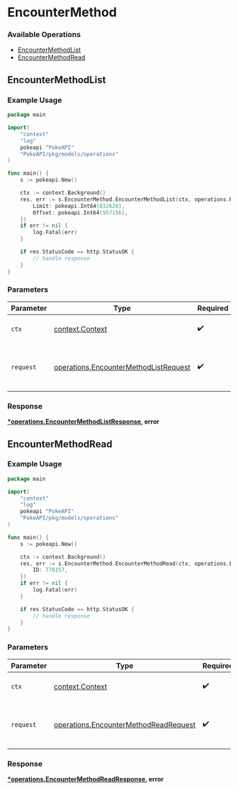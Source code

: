 # EncounterMethod

### Available Operations

* [EncounterMethodList](#encountermethodlist)
* [EncounterMethodRead](#encountermethodread)

## EncounterMethodList

### Example Usage

```go
package main

import(
	"context"
	"log"
	pokeapi "PokeAPI"
	"PokeAPI/pkg/models/operations"
)

func main() {
    s := pokeapi.New()

    ctx := context.Background()
    res, err := s.EncounterMethod.EncounterMethodList(ctx, operations.EncounterMethodListRequest{
        Limit: pokeapi.Int64(832620),
        Offset: pokeapi.Int64(957156),
    })
    if err != nil {
        log.Fatal(err)
    }

    if res.StatusCode == http.StatusOK {
        // handle response
    }
}
```

### Parameters

| Parameter                                                                                      | Type                                                                                           | Required                                                                                       | Description                                                                                    |
| ---------------------------------------------------------------------------------------------- | ---------------------------------------------------------------------------------------------- | ---------------------------------------------------------------------------------------------- | ---------------------------------------------------------------------------------------------- |
| `ctx`                                                                                          | [context.Context](https://pkg.go.dev/context#Context)                                          | :heavy_check_mark:                                                                             | The context to use for the request.                                                            |
| `request`                                                                                      | [operations.EncounterMethodListRequest](../../models/operations/encountermethodlistrequest.md) | :heavy_check_mark:                                                                             | The request object to use for the request.                                                     |


### Response

**[*operations.EncounterMethodListResponse](../../models/operations/encountermethodlistresponse.md), error**


## EncounterMethodRead

### Example Usage

```go
package main

import(
	"context"
	"log"
	pokeapi "PokeAPI"
	"PokeAPI/pkg/models/operations"
)

func main() {
    s := pokeapi.New()

    ctx := context.Background()
    res, err := s.EncounterMethod.EncounterMethodRead(ctx, operations.EncounterMethodReadRequest{
        ID: 778157,
    })
    if err != nil {
        log.Fatal(err)
    }

    if res.StatusCode == http.StatusOK {
        // handle response
    }
}
```

### Parameters

| Parameter                                                                                      | Type                                                                                           | Required                                                                                       | Description                                                                                    |
| ---------------------------------------------------------------------------------------------- | ---------------------------------------------------------------------------------------------- | ---------------------------------------------------------------------------------------------- | ---------------------------------------------------------------------------------------------- |
| `ctx`                                                                                          | [context.Context](https://pkg.go.dev/context#Context)                                          | :heavy_check_mark:                                                                             | The context to use for the request.                                                            |
| `request`                                                                                      | [operations.EncounterMethodReadRequest](../../models/operations/encountermethodreadrequest.md) | :heavy_check_mark:                                                                             | The request object to use for the request.                                                     |


### Response

**[*operations.EncounterMethodReadResponse](../../models/operations/encountermethodreadresponse.md), error**

